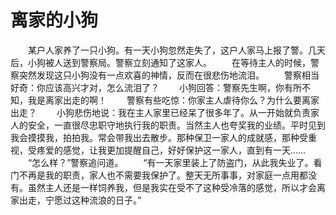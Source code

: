 # 离家的小狗
　　某户人家养了一只小狗。有一天小狗忽然走失了，这户人家马上报了警。几天后，小狗被人送到警察局。警察立刻通知了这家人。 
　　在等待主人的时候，警察突然发现这只小狗没有一点欢喜的神情，反而在很悲伤地流泪。 
　　警察相当好奇：你应该高兴才对，怎么流泪了？ 
　　小狗回答：警察先生啊，你有所不知，我是离家出走的啊！ 
　　警察有些吃惊：你家主人虐待你么？为什么要离家出走？ 
　　小狗悲伤地说：我在主人家里已经呆了很多年了。从一开始就负责家人的安全，一直很尽忠职守地执行我的职责。当然主人也夸奖我的业绩。平时见到我会摸摸我，拍拍我。常会带我出去散步。那种保卫一家人的成就感，那种受重视，受疼爱的感觉，让我更加提醒自己，好好保护这一家人，直到有一天…… 
　　“怎么样？”警察追问道。 
　　“有一天家里装上了防盗门，从此我失业了。看门不再是我的职责，家人也不需要我保护了。整天无所事事，对家庭一点用都没有。虽然主人还是一样饲养我，但是我实在受不了这种受冷落的感觉，所以才会离家出走，宁愿过这种流浪的日子。”
 